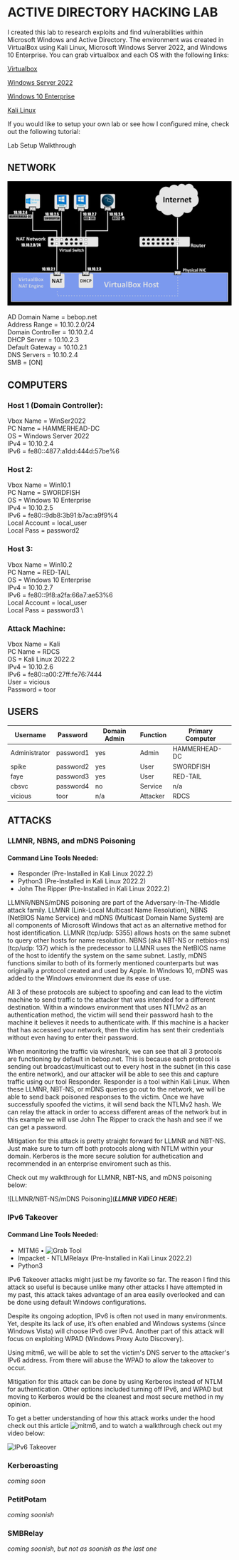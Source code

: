 # ACTIVE DIRECTORY HACKING LAB

 I created this lab to research exploits and find vulnerabilities within 
Microsoft Windows and Active Directory. The environment was created in 
VirtualBox using Kali Linux, Microsoft Windows Server 2022, and Windows 10 
Enterprise. You can grab virtualbox and each OS with the following links:

[Virtualbox](https://www.virtualbox.org)

[Windows Server 2022](https://www.microsoft.com/en-us/evalcenter/evaluate-windows-server-2022)  

[Windows 10 Enterprise](https://www.microsoft.com/en-us/evalcenter/evaluate-windows-10-enterprise) 

[Kali Linux](https://www.kali.org) 

 If you would like to setup your own lab or see how I configured mine, check
out the following tutorial:
 
Lab Setup Walkthrough


## NETWORK

![](Images/VBoxNatNetwork.png)

AD Domain Name = bebop.net \
Address Range = 10.10.2.0/24 \
Domain Controller = 10.10.2.4 \
DHCP Server  = 10.10.2.3 \
Default Gateway = 10.10.2.1 \
DNS Servers = 10.10.2.4 \
SMB = [ON]



## COMPUTERS

### Host 1 (Domain Controller):

Vbox Name = WinSer2022 \
PC Name = HAMMERHEAD-DC \
OS = Windows Server 2022 \
IPv4 = 10.10.2.4 \
IPv6 =  fe80::4877:a1dd:444d:57be%6 

### Host 2:

Vbox Name = Win10.1 \
PC Name = SWORDFISH \
OS = Windows 10 Enterprise \
IPv4 = 10.10.2.5 \
IPv6 = fe80::9db8:3b91:b7ac:a9f9%4 \
Local Account = local_user \
Local Pass = password2 


### Host 3:

Vbox Name = Win10.2 \
PC Name = RED-TAIL \
OS = Windows 10 Enterprise \
IPv4 = 10.10.2.7 \
IPv6 = fe80::9f8:a2fa:66a7:ae53%6 \
Local Account = local_user \
Local Pass = password3 \


### Attack Machine:
 
Vbox Name = Kali \
PC Name = RDCS \
OS = Kali Linux 2022.2 \
IPv4 = 10.10.2.6 \
IPv6 = fe80::a00:27ff:fe76:7444 \
User = vicious \
Password = toor




## USERS

| Username       | Password  | Domain Admin | Function | Primary Computer |
|----------------|-----------|--------------|----------|------------------|
| Administrator  | password1 |     yes      | Admin    | HAMMERHEAD-DC    |
| spike          | password2 |     yes      | User     | SWORDFISH        |
| faye           | password3 |     yes      | User     | RED-TAIL         |
| cbsvc          | password4 |     no       | Service  | n/a              |
| vicious        | toor      |     n/a      | Attacker | RDCS             |



## ATTACKS

### LLMNR, NBNS, and mDNS Poisoning

#### Command Line Tools Needed:
- Responder (Pre-Installed in Kali Linux 2022.2)
- Python3 (Pre-Installed in Kali Linux 2022.2)
- John The Ripper (Pre-Installed in Kali Linux 2022.2)

 LLMNR/NBNS/mDNS poisoning are part of the Adversary-In-The-Middle attack 
family. LLMNR (Link-Local Multicast Name Resolution), NBNS (NetBIOS Name 
Service) and mDNS (Multicast Domain Name System) are all components of 
Microsoft Windows that act as an alternative method for host identification. 
LLMNR (tcp/udp: 5355) allows hosts on the same subnet to query other hosts for
name resolution. NBNS (aka NBT-NS or netbios-ns) (tcp/udp: 137) which is the 
predecessor to LLMNR uses the NetBIOS name of the host to identify the system 
on the same subnet. Lastly, mDNS functions similar to both of its formerly 
mentioned counterparts but was originally a protocol created and used by Apple.
In Windows 10, mDNS was added to the Windows environment due its ease of use.

 All 3 of these protocols are subject to spoofing and can lead to the victim 
machine to send traffic to the attacker that was intended for a different 
destination. Within a windows environment that uses NTLMv2 as an 
authentication method, the victim will send their password hash to the 
machine it believes it needs to authenticate with. If this machine is a hacker
that has accessed your network, then the victim has sent their credentials 
without even having to enter their password.   

 When monitoring the traffic via wireshark, we can see that all 3 protocols are
functioning by default in bebop.net. This is because each protocol is sending
out broadcast/multicast out to every host in the subnet (in this case the 
entire network), and our attacker will be able to see this and capture traffic
using our tool Responder. Responder is a tool within Kali Linux. When these 
LLMNR, NBT-NS, or mDNS queries go out to the network, we will be able to send 
back poisoned responses to the victim. Once we have successfully spoofed the 
victims, it will send back the NTLMv2 hash. We can relay the attack in order 
to access different areas of the network but in this example we will use John 
The Ripper to crack the hash and see if we can get a password. 

 Mitigation for this attack is pretty straight forward for LLMNR and NBT-NS.
Just make sure to turn off both protocols along with NTLM within your domain. 
Kerberos is the more secure solution for authetication and recommended in an 
enterprise enviroment such as this.

Check out my walkthrough for LLMNR, NBT-NS, and mDNS poisoning below:

![LLMNR/NBT-NS/mDNS Poisoning](***LLMNR VIDEO HERE***)




### IPv6 Takeover
 

#### Command Line Tools Needed:
- MITM6  • ![Grab Tool](https://github.com/dirkjanm/mitm6)
- Impacket - NTLMRelayx (Pre-Installed in Kali Linux 2022.2)
- Python3


 IPv6 Takeover attacks might just be my favorite so far. The reason I find this
attack so useful is because unlike many other attacks I have attempted in my 
past, this attack takes advantage of an area easily overlooked and can be done
using default Windows configurations. 

 Despite its ongoing adoption, IPv6 is often not used in many environments. 
Yet, despite its lack of use, it’s often enabled and Windows systems 
(since Windows Vista) will choose IPv6 over IPv4. Another part of this attack 
will focus on exploiting WPAD (Windows Proxy Auto Discovery). 

 Using mitm6, we will be able to set the victim's DNS server to the attacker's 
IPv6 address. From there will abuse the WPAD to allow the takeover to occur. 

 Mitigation for this attack can be done by using Kerberos instead of NTLM for
authentication. Other options included turning off IPv6, and WPAD but 
moving to Kerberos would be the cleanest and most secure method in my opinion.

To get a better understanding of how this attack works under the
hood check out this article ![mitm6](https://blog.fox-it.com/2018/01/11/mitm6-compromising-ipv4-networks-via-ipv6), 
and to watch a walkthrough check out my video below:

![IPv6 Takeover]()


### Kerberoasting

*coming soon*

### PetitPotam

*coming soonish*

### SMBRelay

*coming soonish, but not as soonish as the last one*







